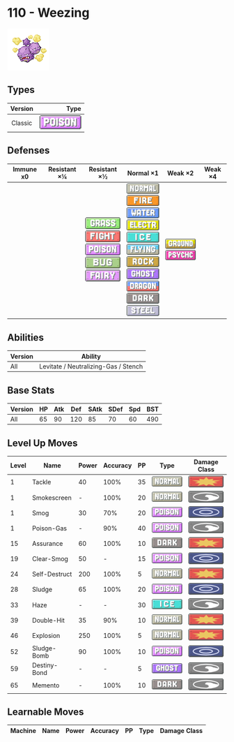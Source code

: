 # 110 - Weezing

![weezing](../img/pokemon/110.png)

## Types

| Version | Type                               |
| :-----: | ---------------------------------: |
| Classic | ![poison](../img/types/poison.png) |

## Defenses

| Immune x0 | Resistant ×¼ | Resistant ×½                                                                                                                                                                             | Normal ×1                                                                                                                                                                                                                                                                                                                                                                                                            | Weak ×2                                                                     | Weak ×4 |
| --------- | ------------ | ---------------------------------------------------------------------------------------------------------------------------------------------------------------------------------------- | -------------------------------------------------------------------------------------------------------------------------------------------------------------------------------------------------------------------------------------------------------------------------------------------------------------------------------------------------------------------------------------------------------------------- | --------------------------------------------------------------------------- | ------- |
|           |              | ![grass](../img/types/grass.png)<br/>![fighting](../img/types/fighting.png)<br/>![poison](../img/types/poison.png)<br/>![bug](../img/types/bug.png)<br/>![fairy](../img/types/fairy.png) | ![normal](../img/types/normal.png)<br/>![fire](../img/types/fire.png)<br/>![water](../img/types/water.png)<br/>![electric](../img/types/electric.png)<br/>![ice](../img/types/ice.png)<br/>![flying](../img/types/flying.png)<br/>![rock](../img/types/rock.png)<br/>![ghost](../img/types/ghost.png)<br/>![dragon](../img/types/dragon.png)<br/>![dark](../img/types/dark.png)<br/>![steel](../img/types/steel.png) | ![ground](../img/types/ground.png)<br/>![psychic](../img/types/psychic.png) |         |

## Abilities

| Version | Ability                              |
| ------- | ------------------------------------ |
| All     | Levitate / Neutralizing-Gas / Stench |

## Base Stats

| Version | HP | Atk | Def | SAtk | SDef | Spd | BST |
| ------- | -- | --- | --- | ---- | ---- | --- | --- |
| All     | 65 | 90  | 120 | 85   | 70   | 60  | 490 |

## Level Up Moves

| Level | Name          | Power | Accuracy | PP | Type                               | Damage Class                           |
| ----- | ------------- | ----- | -------- | -- | ---------------------------------- | -------------------------------------- |
| 1     | Tackle        | 40    | 100%     | 35 | ![normal](../img/types/normal.png) | ![physical](../img/types/physical.png) |
| 1     | Smokescreen   | -     | 100%     | 20 | ![normal](../img/types/normal.png) | ![status](../img/types/status.png)     |
| 1     | Smog          | 30    | 70%      | 20 | ![poison](../img/types/poison.png) | ![special](../img/types/special.png)   |
| 1     | Poison-Gas    | -     | 90%      | 40 | ![poison](../img/types/poison.png) | ![status](../img/types/status.png)     |
| 15    | Assurance     | 60    | 100%     | 10 | ![dark](../img/types/dark.png)     | ![physical](../img/types/physical.png) |
| 19    | Clear-Smog    | 50    | -        | 15 | ![poison](../img/types/poison.png) | ![special](../img/types/special.png)   |
| 24    | Self-Destruct | 200   | 100%     | 5  | ![normal](../img/types/normal.png) | ![physical](../img/types/physical.png) |
| 28    | Sludge        | 65    | 100%     | 20 | ![poison](../img/types/poison.png) | ![special](../img/types/special.png)   |
| 33    | Haze          | -     | -        | 30 | ![ice](../img/types/ice.png)       | ![status](../img/types/status.png)     |
| 39    | Double-Hit    | 35    | 90%      | 10 | ![normal](../img/types/normal.png) | ![physical](../img/types/physical.png) |
| 46    | Explosion     | 250   | 100%     | 5  | ![normal](../img/types/normal.png) | ![physical](../img/types/physical.png) |
| 52    | Sludge-Bomb   | 90    | 100%     | 10 | ![poison](../img/types/poison.png) | ![special](../img/types/special.png)   |
| 59    | Destiny-Bond  | -     | -        | 5  | ![ghost](../img/types/ghost.png)   | ![status](../img/types/status.png)     |
| 65    | Memento       | -     | 100%     | 10 | ![dark](../img/types/dark.png)     | ![status](../img/types/status.png)     |

## Learnable Moves

| Machine | Name | Power | Accuracy | PP | Type | Damage Class |
| ------- | ---- | ----- | -------- | -- | ---- | ------------ |